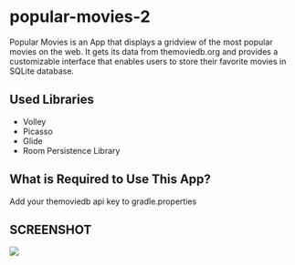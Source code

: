# popular-movies-2
Popular Movies is an App that displays a gridview of the most popular movies on the web. It gets its data from themoviedb.org and provides a customizable interface that enables users to store their favorite movies in SQLite database.

## Used Libraries
* Volley
* Picasso
* Glide
* Room Persistence Library


## What is Required to Use This App?
Add your themoviedb api key to gradle.properties

## SCREENSHOT

![](https://thumbs.gfycat.com/NegligibleDeliriousBarnacle-size_restricted.gif)
